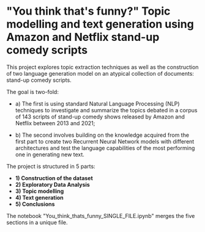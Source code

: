# "You think that's funny?" Topic modelling and text generation using Amazon and Netflix stand-up comedy scripts

This project explores topic extraction techniques as well as the construction of two language generation model on an atypical collection of documents: stand-up comedy scripts.

The goal is two-fold:

- a) The first is using standard Natural Language Processing (NLP) techniques to investigate and summarize the topics debated in a corpus of 143 scripts of stand-up comedy shows released by Amazon and Netflix between 2013 and 2021;

- b) The second involves building on the knowledge acquired from the first part to create two Recurrent Neural Network models with different architectures and test the language capabilities of the most performing one in generating new text.

The project is structured in 5 parts:

- **1) Construction of the dataset**
- **2) Exploratory Data Analysis**
- **3) Topic modelling**
- **4) Text generation**
- **5) Conclusions**

The notebook "You_think_thats_funny_SINGLE_FILE.ipynb" merges the five sections in a unique file.
